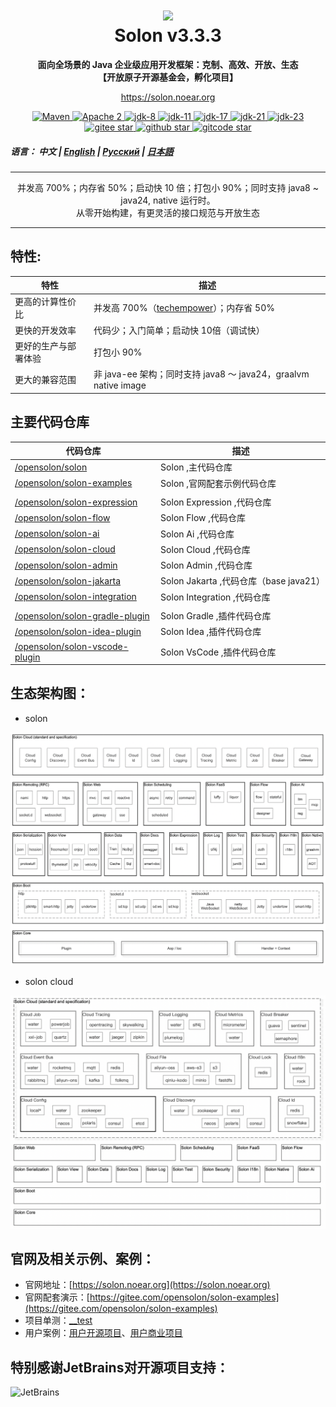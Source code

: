 <h1 align="center" style="text-align:center;">
<img src="solon_icon.png" width="128" />
<br />
Solon v3.3.3
</h1>
<p align="center">
	<strong>面向全场景的 Java 企业级应用开发框架：克制、高效、开放、生态</strong>
    <br/>
    <strong>【开放原子开源基金会，孵化项目】</strong>
</p>
<p align="center">
	<a href="https://solon.noear.org/">https://solon.noear.org</a>
</p>

<p align="center">
    <a target="_blank" href="https://central.sonatype.com/search?q=org.noear%3Asolon-parent">
        <img src="https://img.shields.io/maven-central/v/org.noear/solon.svg?label=Maven%20Central" alt="Maven" />
    </a>
    <a target="_blank" href="LICENSE">
		<img src="https://img.shields.io/:License-Apache2-blue.svg" alt="Apache 2" />
	</a>
    <a target="_blank" href="https://www.oracle.com/java/technologies/javase/javase-jdk8-downloads.html">
		<img src="https://img.shields.io/badge/JDK-8-green.svg" alt="jdk-8" />
	</a>
    <a target="_blank" href="https://www.oracle.com/java/technologies/javase/jdk11-archive-downloads.html">
		<img src="https://img.shields.io/badge/JDK-11-green.svg" alt="jdk-11" />
	</a>
    <a target="_blank" href="https://www.oracle.com/java/technologies/javase/jdk17-archive-downloads.html">
		<img src="https://img.shields.io/badge/JDK-17-green.svg" alt="jdk-17" />
	</a>
    <a target="_blank" href="https://www.oracle.com/java/technologies/javase/jdk21-archive-downloads.html">
		<img src="https://img.shields.io/badge/JDK-21-green.svg" alt="jdk-21" />
	</a>
    <a target="_blank" href="https://www.oracle.com/java/technologies/javase/jdk23-archive-downloads.html">
		<img src="https://img.shields.io/badge/JDK-23-green.svg" alt="jdk-23" />
	</a>
    <br />
    <a target="_blank" href='https://gitee.com/opensolon/solon/stargazers'>
		<img src='https://gitee.com/opensolon/solon/badge/star.svg' alt='gitee star'/>
	</a>
    <a target="_blank" href='https://github.com/opensolon/solon/stargazers'>
		<img src="https://img.shields.io/github/stars/opensolon/solon.svg?style=flat&logo=github" alt="github star"/>
	</a>
    <a target="_blank" href='https://gitcode.com/opensolon/solon/stargazers'>
		<img src='https://gitcode.com/opensolon/solon/star/badge.svg' alt='gitcode star'/>
	</a>
</p>


##### 语言： 中文 | [English](README_EN.md) | [Русский](README_RU.md) | [日本語](README_JP.md)

<hr />

<p align="center">
并发高 700%；内存省 50%；启动快 10 倍；打包小 90%；同时支持 java8 ~ java24, native 运行时。
<br/>
从零开始构建，有更灵活的接口规范与开放生态
</p>

<hr />

## 特性:

| 特性         | 描述                                                                                                             | 
|------------|----------------------------------------------------------------------------------------------------------------| 
| 更高的计算性价比   | 并发高 700%（[techempower](https://www.techempower.com/benchmarks/#hw=ph&test=plaintext&section=data-r23)）；内存省 50% |
| 更快的开发效率    | 代码少；入门简单；启动快 10倍（调试快）                                                                                          |
| 更好的生产与部署体验 | 打包小 90%                                                                                                        |
| 更大的兼容范围    | 非 java-ee 架构；同时支持 java8 ～ java24，graalvm native image                                                          |


## 主要代码仓库


| 代码仓库                                                             | 描述                               | 
|------------------------------------------------------------------|----------------------------------| 
| [/opensolon/solon](../../../../opensolon/solon)                             | Solon ,主代码仓库                     | 
| [/opensolon/solon-examples](../../../../opensolon/solon-examples)           | Solon ,官网配套示例代码仓库                |
|                                                                  |                                  |
| [/opensolon/solon-expression](../../../../opensolon/solon-expression)                   | Solon Expression ,代码仓库           | 
| [/opensolon/solon-flow](../../../../opensolon/solon-flow)                   | Solon Flow ,代码仓库                 | 
| [/opensolon/solon-ai](../../../../opensolon/solon-ai)                       | Solon Ai ,代码仓库                   | 
| [/opensolon/solon-cloud](../../../../opensolon/solon-cloud)                 | Solon Cloud ,代码仓库                | 
| [/opensolon/solon-admin](../../../../opensolon/solon-admin)                 | Solon Admin ,代码仓库                | 
| [/opensolon/solon-jakarta](../../../../opensolon/solon-jakarta)             | Solon Jakarta ,代码仓库（base java21） | 
| [/opensolon/solon-integration](../../../../opensolon/solon-integration)     | Solon Integration ,代码仓库          | 
|                                                                  |                                  |
| [/opensolon/solon-gradle-plugin](../../../../opensolon/solon-gradle-plugin) | Solon Gradle ,插件代码仓库             | 
| [/opensolon/solon-idea-plugin](../../../../opensolon/solon-idea-plugin)     | Solon Idea ,插件代码仓库               | 
| [/opensolon/solon-vscode-plugin](../../../../opensolon/solon-vscode-plugin) | Solon VsCode ,插件代码仓库             | 


## 生态架构图：

* solon

<img src="solon_schema.png" width="700" />

* solon cloud

<img src="solon_cloud_schema.png" width="700" />


## 官网及相关示例、案例：

* 官网地址：[https://solon.noear.org](https://solon.noear.org)
* 官网配套演示：[https://gitee.com/opensolon/solon-examples](https://gitee.com/opensolon/solon-examples)
* 项目单测：[__test](./__test/) 
* 用户案例：[用户开源项目](https://solon.noear.org/article/555)、[用户商业项目](https://solon.noear.org/article/cases)

## 特别感谢JetBrains对开源项目支持：

<a href="https://jb.gg/OpenSourceSupport">
  <img src="https://user-images.githubusercontent.com/8643542/160519107-199319dc-e1cf-4079-94b7-01b6b8d23aa6.png" align="left" height="100" width="100"  alt="JetBrains">
</a>

